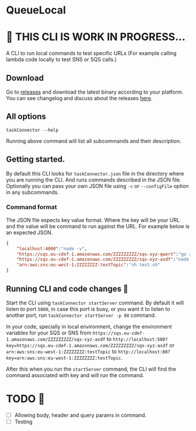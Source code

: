 # QueueLocal 

# :jigsaw: THIS CLI IS WORK IN PROGRESS...

A CLI to run local commands to test specific URLs (For example calling lambda code locally to test SNS or SQS calls.)

## Download

Go to [releases](https://github.com/PrashamTrivedi/QueueLocal/releases) and download the latest binary according to your platform. You can see changelog and discuss about the releases [here](https://github.com/PrashamTrivedi/QueueLocal/discussions). 

## All options

`taskConnector --help`

Running above command will list all subcommands and their description.

## Getting started.

By default this CLI looks for `taskConnector.json` file in the directory where you are running the CLI. And runs commands described in the JSON file. Optionally you can pass your own JSON file using `-c` or `--configFile` option in any subcommands.

### Command format 

The JSON file expects key value format. Where the key will be your URL and the value will be command to run against the URL. For example below is an expected JSON.

```json
{
    "localhost:4000":"node -v",
    "https://sqs.eu-cdef-1.amazonaws.com/ZZZZZZZZZ/sqs-xyz-qwert":"go run xyz",
    "https://sqs.eu-cdef-1.amazonaws.com/ZZZZZZZZZ/sqs-xyz-asdf":"node -e asdf.js",
    "arn:aws:sns:eu-west-1:ZZZZZZZZ:testTopic":"sh test.sh"
}
```

## Running CLI and code changes :memo:

Start the CLI using `taskConnector startServer` command. By default it will listen to port `5000`, in case this port is busy, or you want it to listen to another port, run `taskConnector startServer -p 80` command. 

In your code, specially in local environment, change the environment variables for your SQS or SNS from 
`https://sqs.eu-cdef-1.amazonaws.com/ZZZZZZZZZ/sqs-xyz-asdf` to `http://localhost:500?key=https://sqs.eu-cdef-1.amazonaws.com/ZZZZZZZZZ/sqs-xyz-asdf` or `arn:aws:sns:eu-west-1:ZZZZZZZZ:testTopic` to `http://localhost:80?key=arn:aws:sns:eu-west-1:ZZZZZZZZ:testTopic`.

After this when you run the `startServer` command, the CLI will find the command associated with key and will run the command.

# TODO :wrench:

- [ ] Allowing body, header and query params in command.
- [ ] Testing 
